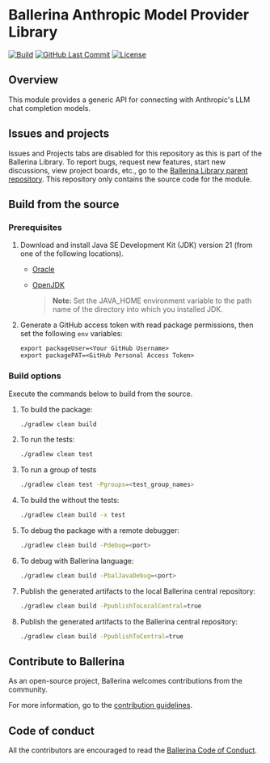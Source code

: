 # Ballerina Anthropic Model Provider Library

[![Build](https://github.com/ballerina-platform/module-ballerina-ai/workflows/CI/badge.svg)](https://github.com/ballerina-platform/module-ballerina-ai/actions?query=workflow%3ACI)
[![GitHub Last Commit](https://img.shields.io/github/last-commit/ballerina-platform/module-ballerina-ai.svg)](https://github.com/ballerina-platform/module-ballerina-ai/commits/master)
[![License](https://img.shields.io/badge/License-Apache%202.0-blue.svg)](https://opensource.org/licenses/Apache-2.0)

## Overview

This module provides a generic API for connecting with Anthropic's LLM chat completion models.

## Issues and projects

Issues and Projects tabs are disabled for this repository as this is part of the Ballerina Library. To report bugs, request new features, start new discussions, view project boards, etc., go to the [Ballerina Library parent repository](https://github.com/ballerina-platform/ballerina-standard-library).
This repository only contains the source code for the module.

## Build from the source

### Prerequisites

1. Download and install Java SE Development Kit (JDK) version 21 (from one of the following locations).

   - [Oracle](https://www.oracle.com/java/technologies/downloads/)
   - [OpenJDK](https://adoptium.net/)

     > **Note:** Set the JAVA_HOME environment variable to the path name of the directory into which you installed JDK.

2. Generate a GitHub access token with read package permissions, then set the following `env` variables:

   ```shell
   export packageUser=<Your GitHub Username>
   export packagePAT=<GitHub Personal Access Token>
   ```

### Build options

Execute the commands below to build from the source.

1. To build the package:

   ```bash
   ./gradlew clean build
   ```

2. To run the tests:

   ```bash
   ./gradlew clean test
   ```

3. To run a group of tests

   ```bash
   ./gradlew clean test -Pgroups=<test_group_names>
   ```

4. To build the without the tests:

   ```bash
   ./gradlew clean build -x test
   ```

5. To debug the package with a remote debugger:

   ```bash
   ./gradlew clean build -Pdebug=<port>
   ```

6. To debug with Ballerina language:

   ```bash
   ./gradlew clean build -PbalJavaDebug=<port>
   ```

7. Publish the generated artifacts to the local Ballerina central repository:

   ```bash
   ./gradlew clean build -PpublishToLocalCentral=true
   ```

8. Publish the generated artifacts to the Ballerina central repository:

   ```bash
   ./gradlew clean build -PpublishToCentral=true
   ```

## Contribute to Ballerina

As an open-source project, Ballerina welcomes contributions from the community.

For more information, go to the [contribution guidelines](https://github.com/ballerina-platform/ballerina-lang/blob/master/CONTRIBUTING.md).

## Code of conduct

All the contributors are encouraged to read the [Ballerina Code of Conduct](https://ballerina.io/code-of-conduct).

